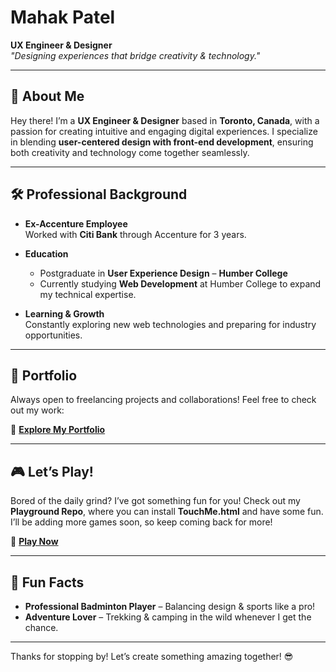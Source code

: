 # Mahak Patel  
**UX Engineer & Designer**  
_"Designing experiences that bridge creativity & technology."_

---

## 👋 About Me  
Hey there! I’m a **UX Engineer & Designer** based in **Toronto, Canada**, with a passion for creating intuitive and engaging digital experiences. I specialize in blending **user-centered design with front-end development**, ensuring both creativity and technology come together seamlessly.

---

## 🛠️ Professional Background

- **Ex-Accenture Employee**  
  Worked with **Citi Bank** through Accenture for 3 years.

- **Education**  
  - Postgraduate in **User Experience Design** – **Humber College**  
  - Currently studying **Web Development** at Humber College to expand my technical expertise.

- **Learning & Growth**  
  Constantly exploring new web technologies and preparing for industry opportunities.

---

## 📂 Portfolio  

Always open to freelancing projects and collaborations! Feel free to check out my work:

🔗 [**Explore My Portfolio**](https://mahakpatel.wixstudio.com/portfolio)

---

## 🎮 Let’s Play!  

Bored of the daily grind? I’ve got something fun for you! Check out my **Playground Repo**, where you can install **TouchMe.html** and have some fun. I’ll be adding more games soon, so keep coming back for more!

🔗 [**Play Now**](https://github.com/Oyemahak/Playground/blob/main/TouchMe.html)

---

## 🌟 Fun Facts

- **Professional Badminton Player** – Balancing design & sports like a pro!  
- **Adventure Lover** – Trekking & camping in the wild whenever I get the chance.

---

Thanks for stopping by! Let’s create something amazing together! 😎  

